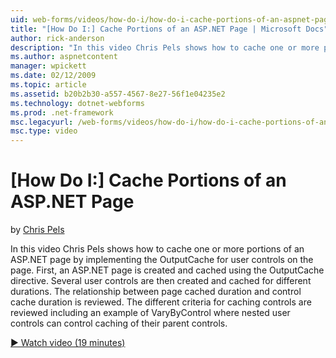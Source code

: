 ```yaml
---
uid: web-forms/videos/how-do-i/how-do-i-cache-portions-of-an-aspnet-page
title: "[How Do I:] Cache Portions of an ASP.NET Page | Microsoft Docs"
author: rick-anderson
description: "In this video Chris Pels shows how to cache one or more portions of an ASP.NET page by implementing the OutputCache for user controls on the page. First, an..."
ms.author: aspnetcontent
manager: wpickett
ms.date: 02/12/2009
ms.topic: article
ms.assetid: b20b2b30-a557-4567-8e27-56f1e04235e2
ms.technology: dotnet-webforms
ms.prod: .net-framework
msc.legacyurl: /web-forms/videos/how-do-i/how-do-i-cache-portions-of-an-aspnet-page
msc.type: video
---
```

[How Do I:] Cache Portions of an ASP.NET Page
====================
by [Chris Pels](https://twitter.com/chrispels)

In this video Chris Pels shows how to cache one or more portions of an ASP.NET page by implementing the OutputCache for user controls on the page. First, an ASP.NET page is created and cached using the OutputCache directive. Several user controls are then created and cached for different durations. The relationship between page cached duration and control cache duration is reviewed. The different criteria for caching controls are reviewed including an example of VaryByControl where nested user controls can control caching of their parent controls.

[&#9654; Watch video (19 minutes)](https://channel9.msdn.com/Blogs/ASP-NET-Site-Videos/how-do-i-cache-portions-of-an-aspnet-page)